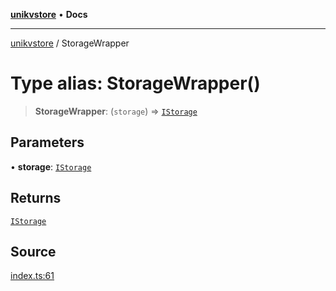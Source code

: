[**unikvstore**](../README.md) • **Docs**

***

[unikvstore](../globals.md) / StorageWrapper

# Type alias: StorageWrapper()

> **StorageWrapper**: (`storage`) => [`IStorage`](../interfaces/IStorage.md)

## Parameters

• **storage**: [`IStorage`](../interfaces/IStorage.md)

## Returns

[`IStorage`](../interfaces/IStorage.md)

## Source

[index.ts:61](https://github.com/ivanzzeth/unikvstore/blob/ded448b173c4ac89d45562b4f890825c214942ea/src/index.ts#L61)

